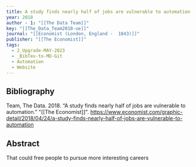 ```yaml
---
title: A study finds nearly half of jobs are vulnerable to automation
year: 2018
author - 1: "[[The Data Team]]"
key: "[[The_Data_Team2018-ue]]"
journal: "[[Economist (London, England -  1843)]]"
publisher: "[[The Economist]]"
tags:
  - 2_Upgrade-MAY-2023
  - _BibTex-to-MD-Git
  - Automation
  - Website
---
```


## Bibliography
Team, The Data. 2018. “A study finds nearly half of jobs are vulnerable to automation.” "[[The Economist]]". https://www.economist.com/graphic-detail/2018/04/24/a-study-finds-nearly-half-of-jobs-are-vulnerable-to-automation

## Abstract
That could free people to pursue more interesting careers